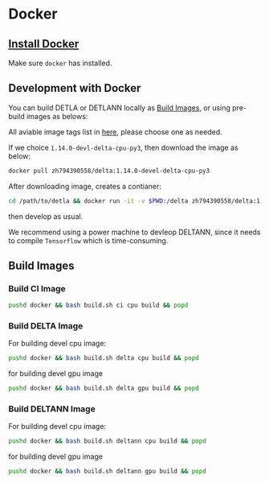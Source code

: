 # Docker 

## [Install Docker](https://docs.docker.com/install/)

Make sure `docker` has installed.

## Development with Docker

You can build DETLA or DETLANN locally as [Build Images](#build-images),
or using pre-build images as belows:

All aviable image tags list in [here](https://cloud.docker.com/repository/docker/zh794390558/delta/tags),
please choose one as needed.

If we choice `1.14.0-devl-delta-cpu-py3`, then download the image as below:
```bash
docker pull zh794390558/delta:1.14.0-devel-delta-cpu-py3
```

After downloading image, creates a contianer:

```bash
cd /path/to/detla && docker run -it -v $PWD:/delta zh794390558/delta:1.14.0-devel-delta-cpu-py3 /bin/bash
```

then develop as usual. 

We recommend using a power machine to devleop DELTANN, since it needs to compile
`Tensorflow` which is time-consuming.


## Build Images

### Build CI Image

```bash
pushd docker && bash build.sh ci cpu build && popd
```

### Build DELTA Image

For building devel cpu image:
```bash
pushd docker && bash build.sh delta cpu build && popd
```
for building devel gpu image

```bash
pushd docker && bash build.sh delta gpu build && popd
```

### Build DELTANN Image

For building devel cpu image:
```bash
pushd docker && bash build.sh deltann cpu build && popd
```
for building devel gpu image

```bash
pushd docker && bash build.sh deltann gpu build && popd
```

